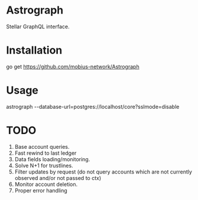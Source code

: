 Astrograph
==========

Stellar GraphQL interface.

# Installation

  go get https://github.com/mobius-network/Astrograph

# Usage

  astrograph --database-url=postgres://localhost/core?sslmode=disable

# TODO

1. Base account queries.
2. Fast rewind to last ledger
3. Data fields loading/monitoring.
5. Solve N+1 for trustlines.
6. Filter updates by request (do not query accounts which are not currently observed and/or not passed to ctx)
7. Monitor account deletion.
8. Proper error handling
